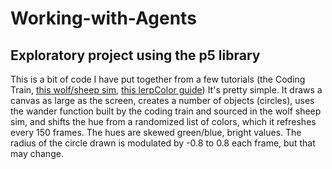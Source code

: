 # Working-with-Agents
## Exploratory project using the p5 library

This is a bit of code I have put together from a few tutorials (the Coding Train, [this wolf/sheep sim](https://www.section.io/engineering-education/building-a-sheep-wolves-grass-agent-based-model-from-scratch/), [this lerpColor guide](https://www.geeksforgeeks.org/how-to-create-animation-of-color-changing-and-moving-cube-using-p5-js/))
It's pretty simple. It draws a canvas as large as the screen, creates a number of objects (circles), uses the wander function built by the coding train and sourced in the wolf sheep sim, 
and shifts the hue from a randomized list of colors, which it refreshes every 150 frames. The hues are skewed green/blue, bright values. The radius of the circle drawn is modulated by
-0.8 to 0.8 each frame, but that may change. 
